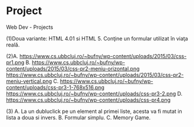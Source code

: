 # Project
Web Dev - Projects


(1)Doua variante: HTML 4.01 si HTML 5.
Conţine un formular utilizat în viaţa reală.

(2)A.
https://www.cs.ubbcluj.ro/~bufny/wp-content/uploads/2015/03/css-pr1.png
B.
https://www.cs.ubbcluj.ro/~bufny/wp-content/uploads/2015/03/css-pr2-meniu-orizontal.png
https://www.cs.ubbcluj.ro/~bufny/wp-content/uploads/2015/03/css-pr2-meniu-vertical.png
C.
https://www.cs.ubbcluj.ro/~bufny/wp-content/uploads/css-pr3-1-768x516.png
https://www.cs.ubbcluj.ro/~bufny/wp-content/uploads/css-pr3-2.png
D.
https://www.cs.ubbcluj.ro/~bufny/wp-content/uploads/css-pr4.png

(3)
A. La un dubluclick pe un element al primei liste, acesta va fi mutat in lista a doua si invers.
B. Formular simplu.
C. Memory Game.
